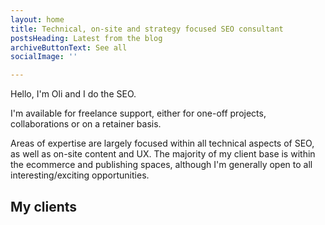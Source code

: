 ```yaml
---
layout: home
title: Technical, on-site and strategy focused SEO consultant
postsHeading: Latest from the blog
archiveButtonText: See all
socialImage: ''

---
```

Hello, I'm Oli and I do the SEO.

I'm available for freelance support, either for one-off projects, collaborations or on a retainer basis.

Areas of expertise are largely focused within all technical aspects of SEO, as well as on-site content and UX. The majority of my client base is within the ecommerce and publishing spaces, although I'm generally open to all interesting/exciting opportunities.

## My clients